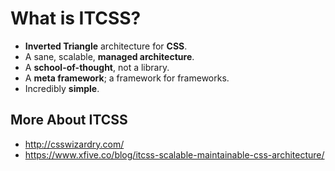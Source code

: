 # What is ITCSS?
- **Inverted Triangle** architecture for **CSS**.
- A sane, scalable, **managed architecture**.
- A **school-of-thought**, not a library.
- A **meta framework**; a framework for frameworks.
- Incredibly **simple**.

## More About ITCSS
- http://csswizardry.com/
- https://www.xfive.co/blog/itcss-scalable-maintainable-css-architecture/
